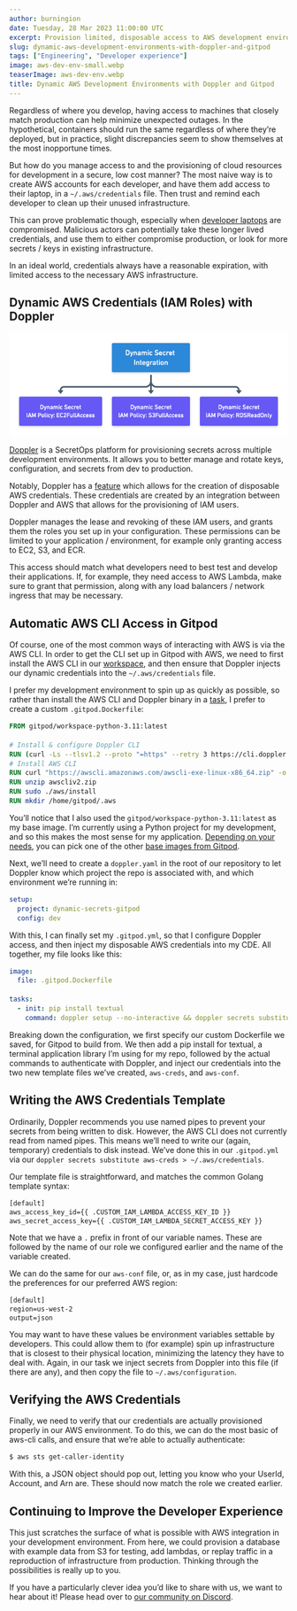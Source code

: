 ```yaml
---
author: burningion
date: Tuesday, 28 Mar 2023 11:00:00 UTC
excerpt: Provision limited, disposable access to AWS development environments with Gitpod and Doppler
slug: dynamic-aws-development-environments-with-doppler-and-gitpod
tags: ["Engineering", "Developer experience"]
image: aws-dev-env-small.webp
teaserImage: aws-dev-env.webp
title: Dynamic AWS Development Environments with Doppler and Gitpod
---
```


<script context="module">
  export const prerender = true;
</script>

Regardless of where you develop, having access to machines that closely match production can help minimize unexpected outages. In the hypothetical, containers should run the same regardless of where they’re deployed, but in practice, slight discrepancies seem to show themselves at the most inopportune times.

But how do you manage access to and the provisioning of cloud resources for development in a secure, low cost manner? The most naive way is to create AWS accounts for each developer, and have them add access to their laptop, in a `~/.aws/credentials` file. Then trust and remind each developer to clean up their unused infrastructure.

This can prove problematic though, especially when [developer laptops](https://www.techtarget.com/searchsecurity/news/365532032/LastPass-breach-tied-to-hack-of-engineers-home-computer) are compromised. Malicious actors can potentially take these longer lived credentials, and use them to either compromise production, or look for more secrets / keys in existing infrastructure.

In an ideal world, credentials always have a reasonable expiration, with limited access to the necessary AWS infrastructure.

## Dynamic AWS Credentials (IAM Roles) with Doppler

![Dynamic Secrets](../../../static/images/blog/dynamic-aws-development-environments-with-doppler-and-gitpod/dynamic-secret.png)

[Doppler](https://www.doppler.com/) is a SecretOps platform for provisioning secrets across multiple development environments. It allows you to better manage and rotate keys, configuration, and secrets from dev to production.

Notably, Doppler has a [feature](https://docs.doppler.com/docs/aws-iam) which allows for the creation of disposable AWS credentials. These credentials are created by an integration between Doppler and AWS that allows for the provisioning of IAM users.

Doppler manages the lease and revoking of these IAM users, and grants them the roles you set up in your configuration. These permissions can be limited to your application / environment, for example only granting access to EC2, S3, and ECR.

This access should match what developers need to best test and develop their applications. If, for example, they need access to AWS Lambda, make sure to grant that permission, along with any load balancers / network ingress that may be necessary.

## Automatic AWS CLI Access in Gitpod

Of course, one of the most common ways of interacting with AWS is via the AWS CLI. In order to get the CLI set up in Gitpod with AWS, we need to first install the AWS CLI in our [workspace](https://www.gitpod.io/docs/configure/workspaces), and then ensure that Doppler injects our dynamic credentials into the `~/.aws/credentials` file.

I prefer my development environment to spin up as quickly as possible, so rather than install the AWS CLI and Doppler binary in a [task](https://www.gitpod.io/docs/configure/workspaces/tasks), I prefer to create a custom `.gitpod.Dockerfile`:

```dockerfile
FROM gitpod/workspace-python-3.11:latest

# Install & configure Doppler CLI
RUN (curl -Ls --tlsv1.2 --proto "=https" --retry 3 https://cli.doppler.com/install.sh || wget -t 3 -qO- https://cli.doppler.com/install.sh) | sudo sh
# Install AWS CLI
RUN curl "https://awscli.amazonaws.com/awscli-exe-linux-x86_64.zip" -o "awscliv2.zip"
RUN unzip awscliv2.zip
RUN sudo ./aws/install
RUN mkdir /home/gitpod/.aws
```

You’ll notice that I also used the `gitpod/workspace-python-3.11:latest` as my base image. I’m currently using a Python project for my development, and so this makes the most sense for my application. [Depending on your needs](https://www.gitpod.io/docs/configure/workspaces/workspace-image), you can pick one of the other [base images from Gitpod](https://github.com/gitpod-io/workspace-images/#images).

Next, we’ll need to create a `doppler.yaml` in the root of our repository to let Doppler know which project the repo is associated with, and which environment we’re running in:

```yaml
setup:
  project: dynamic-secrets-gitpod
  config: dev
```

With this, I can finally set my `.gitpod.yml`, so that I configure Doppler access, and then inject my disposable AWS credentials into my CDE. All together, my file looks like this:

```yaml
image:
  file: .gitpod.Dockerfile

tasks:
  - init: pip install textual
    command: doppler setup --no-interactive && doppler secrets substitute aws-creds > ~/.aws/credentials && doppler secrets substitute aws-conf > ~/.aws/configuration && python3 cli.py
```

Breaking down the configuration, we first specify our custom Dockerfile we saved, for Gitpod to build from. We then add a pip install for textual, a terminal application library I’m using for my repo, followed by the actual commands to authenticate with Doppler, and inject our credentials into the two new template files we’ve created, `aws-creds`, and `aws-conf`.

## Writing the AWS Credentials Template

Ordinarily, Doppler recommends you use named pipes to prevent your secrets from being written to disk. However, the AWS CLI does not currently read from named pipes. This means we’ll need to write our (again, temporary) credentials to disk instead. We’ve done this in our `.gitpod.yml` via our `doppler secrets substitute aws-creds > ~/.aws/credentials`.

Our template file is straightforward, and matches the common Golang template syntax:

```
[default]
aws_access_key_id={{ .CUSTOM_IAM_LAMBDA_ACCESS_KEY_ID }}
aws_secret_access_key={{ .CUSTOM_IAM_LAMBDA_SECRET_ACCESS_KEY }}
```

Note that we have a `.` prefix in front of our variable names. These are followed by the name of our role we configured earlier and the name of the variable created.

We can do the same for our `aws-conf` file, or, as in my case, just hardcode the preferences for our preferred AWS region:

```
[default]
region=us-west-2
output=json
```

You may want to have these values be environment variables settable by developers. This could allow them to (for example) spin up infrastructure that is closest to their physical location, minimizing the latency they have to deal with. Again, in our task we inject secrets from Doppler into this file (if there are any), and then copy the file to `~/.aws/configuration`.

## Verifying the AWS Credentials

Finally, we need to verify that our credentials are actually provisioned properly in our AWS environment. To do this, we can do the most basic of aws-cli calls, and ensure that we’re able to actually authenticate:

```bash
$ aws sts get-caller-identity
```

With this, a JSON object should pop out, letting you know who your UserId, Account, and Arn are. These should now match the role we created earlier.

## Continuing to Improve the Developer Experience

This just scratches the surface of what is possible with AWS integration in your development environment. From here, we could provision a database with example data from S3 for testing, add lambdas, or replay traffic in a reproduction of infrastructure from production. Thinking through the possibilities is really up to you.

If you have a particularly clever idea you’d like to share with us, we want to hear about it! Please head over to [our community on Discord](https://www.gitpod.io/chat).
